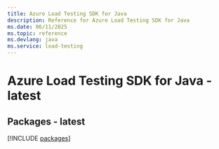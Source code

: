 ```yaml
---
title: Azure Load Testing SDK for Java
description: Reference for Azure Load Testing SDK for Java
ms.date: 06/11/2025
ms.topic: reference
ms.devlang: java
ms.service: load-testing
---
```

# Azure Load Testing SDK for Java - latest
## Packages - latest
[!INCLUDE [packages](load-testing-index.md)]